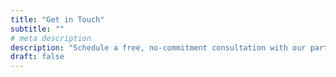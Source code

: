 ```yaml
---
title: "Get in Touch"
subtitle: ""
# meta description
description: "Schedule a free, no-commitment consultation with our partners today."
draft: false
---
```

